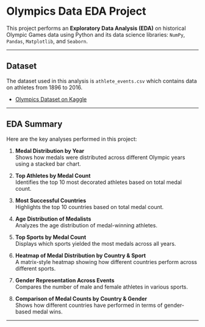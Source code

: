 
# Olympics Data EDA Project

This project performs an **Exploratory Data Analysis (EDA)** on historical Olympic Games data using Python and its data science libraries: `NumPy`, `Pandas`, `Matplotlib`, and `Seaborn`.

---

## Dataset

The dataset used in this analysis is `athlete_events.csv` which contains data on athletes from 1896 to 2016.
- [Olympics Dataset on Kaggle](https://www.kaggle.com/datasets/heesoo37/120-years-of-olympic-history-athletes-and-results)


---

## EDA Summary

Here are the key analyses performed in this project:

1. **Medal Distribution by Year**  
   Shows how medals were distributed across different Olympic years using a stacked bar chart.

2. **Top Athletes by Medal Count**  
   Identifies the top 10 most decorated athletes based on total medal count.

3. **Most Successful Countries**  
   Highlights the top 10 countries based on total medal count.

4. **Age Distribution of Medalists**  
    Analyzes the age distribution of medal-winning athletes.

5. **Top Sports by Medal Count**  
   Displays which sports yielded the most medals across all years.

6. **Heatmap of Medal Distribution by Country & Sport**  
   A matrix-style heatmap showing how different countries perform across different sports.

7. **Gender Representation Across Events**  
   Compares the number of male and female athletes in various sports.

8. **Comparison of Medal Counts by Country & Gender**  
   Shows how different countries have performed in terms of gender-based medal wins.

---


